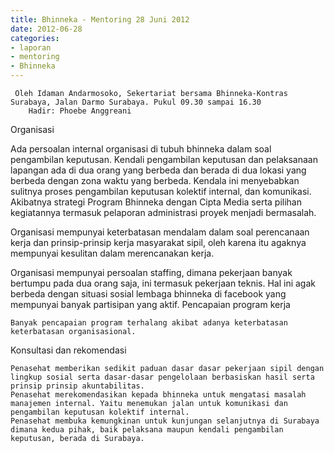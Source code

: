 ```yaml
---
title: Bhinneka - Mentoring 28 Juni 2012 
date: 2012-06-28
categories:
- laporan
- mentoring
- Bhinneka
---
```


     Oleh Idaman Andarmosoko, Sekertariat bersama Bhinneka-Kontras Surabaya, Jalan Darmo Surabaya. Pukul 09.30 sampai 16.30
        Hadir: Phoebe Anggreani

Organisasi

Ada persoalan internal organisasi di tubuh bhinneka dalam soal pengambilan keputusan. Kendali pengambilan keputusan dan pelaksanaan lapangan ada di dua orang yang berbeda dan berada di dua lokasi yang berbeda dengan zona waktu yang berbeda. Kendala ini menyebabkan sulitnya proses pengambilan keputusan kolektif internal, dan komunikasi. Akibatnya strategi Program Bhinneka dengan Cipta Media serta pilihan kegiatannya termasuk pelaporan administrasi proyek menjadi bermasalah.

Organisasi mempunyai keterbatasan mendalam dalam soal perencanaan kerja dan prinsip-prinsip kerja masyarakat sipil, oleh karena itu agaknya mempunyai kesulitan dalam merencanakan kerja.

Organisasi mempunyai persoalan staffing, dimana pekerjaan banyak bertumpu pada dua orang saja, ini termasuk pekerjaan teknis. Hal ini agak berbeda dengan situasi sosial lembaga bhinneka di facebook yang mempunyai banyak partisipan yang aktif.
Pencapaian program kerja

    Banyak pencapaian program terhalang akibat adanya keterbatasan keterbatasan organisasional. 

Konsultasi dan rekomendasi

    Penasehat memberikan sedikit paduan dasar dasar pekerjaan sipil dengan lingkup sosial serta dasar-dasar pengelolaan berbasiskan hasil serta prinsip prinsip akuntabilitas.
    Penasehat merekomendasikan kepada bhinneka untuk mengatasi masalah manajemen internal. Yaitu menemukan jalan untuk komunikasi dan pengambilan keputusan kolektif internal.
    Penasehat membuka kemungkinan untuk kunjungan selanjutnya di Surabaya dimana kedua pihak, baik pelaksana maupun kendali pengambilan keputusan, berada di Surabaya. 
